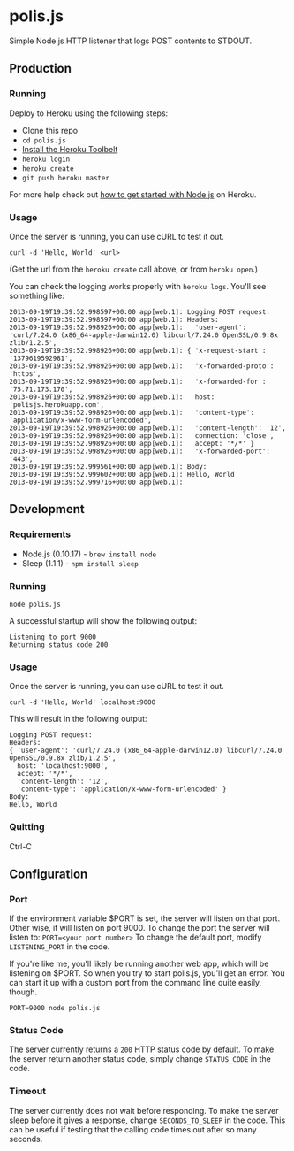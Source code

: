 polis.js
========

Simple Node.js HTTP listener that logs POST contents to STDOUT.

Production
----------

### Running 

Deploy to Heroku using the following steps:

- Clone this repo
- `cd polis.js`
- [Install the Heroku Toolbelt](https://toolbelt.heroku.com/)
- `heroku login`
- `heroku create`
- `git push heroku master`

For more help check out [how to get started with Node.js](https://devcenter.heroku.com/articles/getting-started-with-nodejs) on Heroku.

### Usage

Once the server is running, you can use cURL to test it out.

`curl -d 'Hello, World' <url>`

(Get the url from the `heroku create` call above, or from `heroku open`.)

You can check the logging works properly with `heroku logs`. You'll see
something like:

```
2013-09-19T19:39:52.998597+00:00 app[web.1]: Logging POST request:
2013-09-19T19:39:52.998597+00:00 app[web.1]: Headers:
2013-09-19T19:39:52.998926+00:00 app[web.1]:   'user-agent': 'curl/7.24.0 (x86_64-apple-darwin12.0) libcurl/7.24.0 OpenSSL/0.9.8x zlib/1.2.5',
2013-09-19T19:39:52.998926+00:00 app[web.1]: { 'x-request-start': '1379619592981',
2013-09-19T19:39:52.998926+00:00 app[web.1]:   'x-forwarded-proto': 'https',
2013-09-19T19:39:52.998926+00:00 app[web.1]:   'x-forwarded-for': '75.71.173.170',
2013-09-19T19:39:52.998926+00:00 app[web.1]:   host: 'polisjs.herokuapp.com',
2013-09-19T19:39:52.998926+00:00 app[web.1]:   'content-type': 'application/x-www-form-urlencoded',
2013-09-19T19:39:52.998926+00:00 app[web.1]:   'content-length': '12',
2013-09-19T19:39:52.998926+00:00 app[web.1]:   connection: 'close',
2013-09-19T19:39:52.998926+00:00 app[web.1]:   accept: '*/*' }
2013-09-19T19:39:52.998926+00:00 app[web.1]:   'x-forwarded-port': '443',
2013-09-19T19:39:52.999561+00:00 app[web.1]: Body:
2013-09-19T19:39:52.999602+00:00 app[web.1]: Hello, World
2013-09-19T19:39:52.999716+00:00 app[web.1]:
```

Development
-----------

### Requirements

- Node.js (0.10.17) - `brew install node`
- Sleep   (1.1.1)   - `npm install sleep`

### Running

`node polis.js`

A successful startup will show the following output:

```
Listening to port 9000
Returning status code 200

```

### Usage

Once the server is running, you can use cURL to test it out.

`curl -d 'Hello, World' localhost:9000`

This will result in the following output:

```
Logging POST request:
Headers:
{ 'user-agent': 'curl/7.24.0 (x86_64-apple-darwin12.0) libcurl/7.24.0 OpenSSL/0.9.8x zlib/1.2.5',
  host: 'localhost:9000',
  accept: '*/*',
  'content-length': '12',
  'content-type': 'application/x-www-form-urlencoded' }
Body:
Hello, World

```

### Quitting

Ctrl-C

Configuration
-------------

### Port

If the environment variable $PORT is set, the server will listen on that port.
Other wise, it will listen on port 9000.  To change the port the server will
listen to: `PORT=<your port number>` To change the default port, modify
`LISTENING_PORT` in the code.

If you're like me, you'll likely be running another web app, which will be
listening on $PORT. So when you try to start polis.js, you'll get an error.
You can start it up with a custom port from the command line quite easily,
though.

`PORT=9000 node polis.js`

### Status Code

The server currently returns a `200` HTTP status code by default. To make the
server return another status code, simply change `STATUS_CODE` in the code.

### Timeout

The server currently does not wait before responding. To make the server sleep
before it gives a response, change `SECONDS_TO_SLEEP` in the code.  This can be
useful if testing that the calling code times out after so many seconds.

